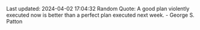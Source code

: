 Last updated: 2024-04-02 17:04:32
Random Quote: A good plan violently executed now is better than a perfect plan executed next week. - George S. Patton